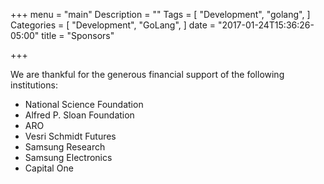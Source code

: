 +++
menu = "main"
Description = ""
Tags = [
  "Development",
  "golang",
]
Categories = [
  "Development",
  "GoLang",
]
date = "2017-01-24T15:36:26-05:00"
title = "Sponsors"

+++

We are thankful for the generous financial support of the following institutions:

- National Science Foundation
- Alfred P. Sloan Foundation
- ARO
- Vesri Schmidt Futures
- Samsung Research
- Samsung Electronics
- Capital One


